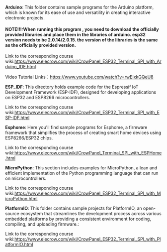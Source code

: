 **Arduino**: This folder contains sample programs for the Arduino platform, which is known for its ease of use and versatility in creating interactive electronic projects.

#### NOTE!!!:When running this program , you need to download the officially provided libraries and place them in the libraries of arduino. esp32 version needs to be 2.0.14/2.0.15. the version of the libraries is the same as the officially provided version.

Link to the corresponding course wiki:https://www.elecrow.com/wiki/CrowPanel_ESP32_Terminal_SPI_with_Arduino_IDE.html

Video Tutorial Links：https://www.youtube.com/watch?v=rwEIxkGQeU8

**ESP_IDF**: This directory holds example code for the Espressif IoT Development Framework (ESP-IDF), designed for developing applications on ESP32 and ESP8266 microcontrollers.

Link to the corresponding course wiki:https://www.elecrow.com/wiki/CrowPanel_ESP32_Terminal_SPI_with_ESP-IDF.html



**Esphome**: Here you'll find sample programs for Esphome, a firmware framework that simplifies the process of creating smart home devices using ESP8266/ESP32 chips.

Link to the corresponding course wiki:https://www.elecrow.com/wiki/CrowPanel_Terminal_SPI_with_ESPHome.html



**MicroPython**: This section includes examples for MicroPython, a lean and efficient implementation of the Python programming language that can run on microcontrollers.

Link to the corresponding course wiki:https://www.elecrow.com/wiki/CrowPanel_ESP32_Terminal_SPI_with_MicroPython.html



**PlatformIO**: This folder contains sample projects for PlatformIO, an open-source ecosystem that streamlines the development process across various embedded platforms by providing a consistent environment for coding, compiling, and uploading firmware.:

Link to the corresponding course wiki:https://www.elecrow.com/wiki/CrowPanel_ESP32_Terminal_SPI_with_PlatformIO.html

